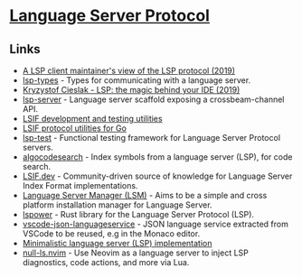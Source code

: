 # [Language Server Protocol](https://microsoft.github.io/language-server-protocol/)

## Links

- [A LSP client maintainer's view of the LSP protocol (2019)](https://www.reddit.com/r/vim/comments/b3yzq4/a_lsp_client_maintainers_view_of_the_lsp_protocol/)
- [lsp-types](https://github.com/gluon-lang/lsp-types) - Types for communicating with a language server.
- [Kryzystof Cieslak - LSP: the magic behind your IDE (2019)](https://www.youtube.com/watch?v=-T066JoO0hE)
- [lsp-server](https://github.com/rust-analyzer/lsp-server) - Language server scaffold exposing a crossbeam-channel API.
- [LSIF development and testing utilities](https://github.com/sourcegraph/lsif-test)
- [LSIF protocol utilities for Go](https://github.com/sourcegraph/lsif-protocol)
- [lsp-test](https://github.com/bubba/lsp-test) - Functional testing framework for Language Server Protocol servers.
- [algocodesearch](https://github.com/adrienjoly/algocodesearch) - Index symbols from a language server (LSP), for code search.
- [LSIF.dev](https://lsif.dev/) - Community-driven source of knowledge for Language Server Index Format implementations.
- [Language Server Manager (LSM)](https://github.com/johejo/lsm) - Aims to be a simple and cross platform installation manager for Language Server.
- [lspower](https://github.com/hvithrafn/lspower) - Rust library for the Language Server Protocol (LSP).
- [vscode-json-languageservice](https://github.com/microsoft/vscode-json-languageservice) - JSON language service extracted from VSCode to be reused, e.g in the Monaco editor.
- [Minimalistic language server (LSP) implementation](https://github.com/bkomuves/toy-language-server)
- [null-ls.nvim](https://github.com/jose-elias-alvarez/null-ls.nvim) - Use Neovim as a language server to inject LSP diagnostics, code actions, and more via Lua.

